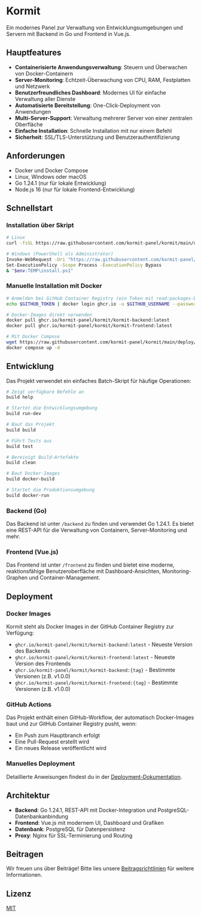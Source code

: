 # Kormit

Ein modernes Panel zur Verwaltung von Entwicklungsumgebungen und Servern mit Backend in Go und Frontend in Vue.js.

## Hauptfeatures

- **Containerisierte Anwendungsverwaltung**: Steuern und Überwachen von Docker-Containern
- **Server-Monitoring**: Echtzeit-Überwachung von CPU, RAM, Festplatten und Netzwerk
- **Benutzerfreundliches Dashboard**: Modernes UI für einfache Verwaltung aller Dienste
- **Automatisierte Bereitstellung**: One-Click-Deployment von Anwendungen
- **Multi-Server-Support**: Verwaltung mehrerer Server von einer zentralen Oberfläche
- **Einfache Installation**: Schnelle Installation mit nur einem Befehl
- **Sicherheit**: SSL/TLS-Unterstützung und Benutzerauthentifizierung

## Anforderungen

- Docker und Docker Compose
- Linux, Windows oder macOS
- Go 1.24.1 (nur für lokale Entwicklung)
- Node.js 16 (nur für lokale Frontend-Entwicklung)

## Schnellstart

### Installation über Skript

```bash
# Linux
curl -fsSL https://raw.githubusercontent.com/kormit-panel/kormit/main/deploy/install.sh | sudo bash

# Windows (PowerShell als Administrator)
Invoke-WebRequest -Uri "https://raw.githubusercontent.com/kormit-panel/kormit/main/deploy/install.ps1" -OutFile "$env:TEMP\install.ps1"
Set-ExecutionPolicy -Scope Process -ExecutionPolicy Bypass
& "$env:TEMP\install.ps1"
```

### Manuelle Installation mit Docker

```bash
# Anmelden bei GitHub Container Registry (ein Token mit read:packages-Berechtigung wird benötigt)
echo $GITHUB_TOKEN | docker login ghcr.io -u $GITHUB_USERNAME --password-stdin

# Docker-Images direkt verwenden
docker pull ghcr.io/kormit-panel/kormit/kormit-backend:latest
docker pull ghcr.io/kormit-panel/kormit/kormit-frontend:latest

# Mit Docker Compose
wget https://raw.githubusercontent.com/kormit-panel/kormit/main/deploy/docker/production/docker-compose.yml
docker compose up -d
```

## Entwicklung

Das Projekt verwendet ein einfaches Batch-Skript für häufige Operationen:

```bash
# Zeigt verfügbare Befehle an
build help

# Startet die Entwicklungsumgebung
build run-dev

# Baut das Projekt
build build

# Führt Tests aus
build test

# Bereinigt Build-Artefakte
build clean

# Baut Docker-Images
build docker-build

# Startet die Produktionsumgebung
build docker-run
```

### Backend (Go)

Das Backend ist unter `/backend` zu finden und verwendet Go 1.24.1. Es bietet eine REST-API für die Verwaltung von Containern, Server-Monitoring und mehr.

### Frontend (Vue.js)

Das Frontend ist unter `/frontend` zu finden und bietet eine moderne, reaktionsfähige Benutzeroberfläche mit Dashboard-Ansichten, Monitoring-Graphen und Container-Management.

## Deployment

### Docker Images

Kormit steht als Docker Images in der GitHub Container Registry zur Verfügung:

- `ghcr.io/kormit-panel/kormit/kormit-backend:latest` - Neueste Version des Backends
- `ghcr.io/kormit-panel/kormit/kormit-frontend:latest` - Neueste Version des Frontends
- `ghcr.io/kormit-panel/kormit/kormit-backend:{tag}` - Bestimmte Versionen (z.B. v1.0.0)
- `ghcr.io/kormit-panel/kormit/kormit-frontend:{tag}` - Bestimmte Versionen (z.B. v1.0.0)

### GitHub Actions

Das Projekt enthält einen GitHub-Workflow, der automatisch Docker-Images baut und zur GitHub Container Registry pusht, wenn:
- Ein Push zum Hauptbranch erfolgt
- Eine Pull-Request erstellt wird
- Ein neues Release veröffentlicht wird

### Manuelles Deployment

Detaillierte Anweisungen findest du in der [Deployment-Dokumentation](deploy/README.md).

## Architektur

- **Backend**: Go 1.24.1, REST-API mit Docker-Integration und PostgreSQL-Datenbankanbindung
- **Frontend**: Vue.js mit modernem UI, Dashboard und Grafiken
- **Datenbank**: PostgreSQL für Datenpersistenz
- **Proxy**: Nginx für SSL-Terminierung und Routing

## Beitragen

Wir freuen uns über Beiträge! Bitte lies unsere [Beitragsrichtlinien](CONTRIBUTING.md) für weitere Informationen.

## Lizenz

[MIT](LICENSE) 
